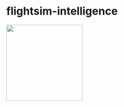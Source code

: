 ﻿# flightsim-intelligence

<img src="https://user-images.githubusercontent.com/42417723/124518987-4e418500-dde8-11eb-9914-122c8a79d126.jpg" height="200">
